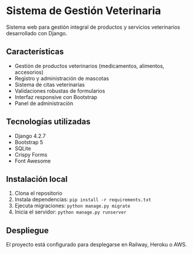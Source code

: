 # Sistema de Gestión Veterinaria

Sistema web para gestión integral de productos y servicios veterinarios desarrollado con Django.

## Características

- Gestión de productos veterinarios (medicamentos, alimentos, accesorios)
- Registro y administración de mascotas
- Sistema de citas veterinarias
- Validaciones robustas de formularios
- Interfaz responsive con Bootstrap
- Panel de administración

## Tecnologías utilizadas

- Django 4.2.7
- Bootstrap 5
- SQLite
- Crispy Forms
- Font Awesome

## Instalación local

1. Clona el repositorio
2. Instala dependencias: `pip install -r requirements.txt`
3. Ejecuta migraciones: `python manage.py migrate`
4. Inicia el servidor: `python manage.py runserver`

## Despliegue

El proyecto está configurado para desplegarse en Railway, Heroku o AWS.
